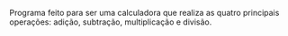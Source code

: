 Programa feito para ser uma calculadora que realiza as quatro principais operações: adição, subtração, multiplicação e divisão.